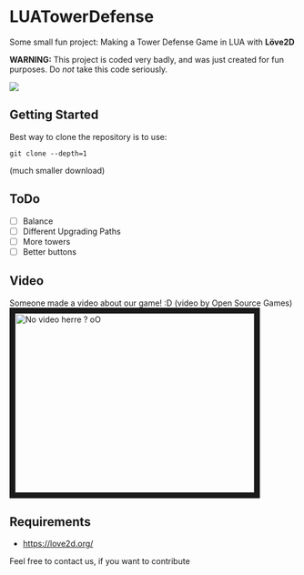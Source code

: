# LUATowerDefense
Some small fun project: Making a Tower Defense Game in LUA with __Löve2D__

**WARNING:** This project is coded very badly, and was just created for fun purposes. Do *not* take this code seriously.

<img src="http://i.imgur.com/XuwsSbA.png">

## Getting Started
Best way to clone the repository is to use:
```
git clone --depth=1
```
(much smaller download)

## ToDo
- [ ] Balance
- [ ] Different Upgrading Paths
- [ ] More towers
- [ ] Better buttons

## Video
Someone made a video about our game! :D (video by Open Source Games)
<br />
<a href="http://www.youtube.com/watch?feature=player_embedded&v=WL6eG0H66cA
" target="_blank"><img src="http://img.youtube.com/vi/WL6eG0H66cA/0.jpg" 
alt="No video herre ? oO" width="420" height="315" border="10" /></a>

## Requirements
 - https://love2d.org/

Feel free to contact us, if you want to contribute
